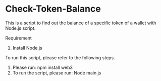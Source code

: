 # Check-Token-Balance
This is a script to find out the balance of a specific token of a wallet with Node.js script.

Requirement
1. Install Node.js

To run this script, please refer to the following steps.
1. Please run: npm install web3
2. To run the script, please run: Node main.js

